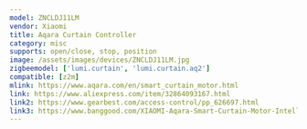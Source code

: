 ```yaml
---
model: ZNCLDJ11LM
vendor: Xiaomi
title: Aqara Curtain Controller
category: misc
supports: open/close, stop, position
image: /assets/images/devices/ZNCLDJ11LM.jpg
zigbeemodel: ['lumi.curtain', 'lumi.curtain.aq2']
compatible: [z2m]
mlink: https://www.aqara.com/en/smart_curtain_motor.html
link: https://www.aliexpress.com/item/32864093167.html
link2: https://www.gearbest.com/access-control/pp_626697.html
link3: https://www.banggood.com/XIAOMI-Aqara-Smart-Curtain-Motor-Intelligent-Zig_bee-Wifi-For-xiaomi-Smart-Home-Device-Wireless-Remote-Control-Via-Mi-Home-APP-p-1476591.html
---
```

